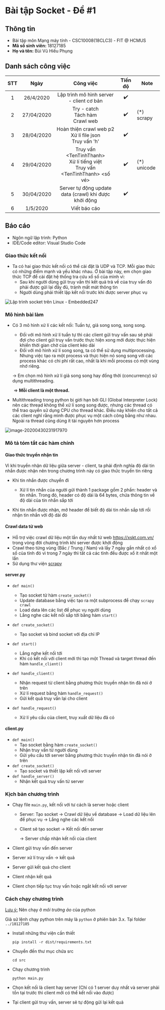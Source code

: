 # Bài tập Socket - Đề #1

## Thông tin

* Bài tập môn Mạng máy tính - CSC10008(18CLC3) - FIT @ HCMUS
* **Mã số sinh viên:** 18127185
* **Họ và tên:** Bùi Vũ Hiếu Phụng

## Danh sách công việc

| STT  |    Ngày    |                          Công việc                           |      Tiến độ       | Note        |
| :--: | :--------: | :----------------------------------------------------------: | :----------------: | ----------- |
|  1   | 26/4/2020  |           Lập trình mô hình server - client cơ bản           | :heavy_check_mark: |             |
|  2   | 27/04/2020 |          Try - catch<br /> Tách hàm<br />Crawl web           | :heavy_check_mark: | (*) scrapy  |
|  3   | 28/04/2020 | Hoàn thiện crawl web p2<br />Xử lí file json<br />Truy vấn 'h' | :heavy_check_mark: |             |
|  4   | 29/04/2020 | Truy vấn \<TenTinhThanh\> <br />Xử lí tiếng việt<br />Truy vấn \<TenTinhThanh\> \<số vé\> | :heavy_check_mark: | (*) unicode |
|  5   | 30/04/2020 |    Server tự động update data (crawl) khi được khởi động     | :heavy_check_mark: |             |
|  6   |  1/5/2020  |                         Viết báo cáo                         |                    |             |

<div style="page-break-after: always; break-after: page;"></div>

## Báo cáo

* Ngôn ngữ lập trình: Python
* IDE/Code editor: Visual Studio Code

### Giao thức kết nối

* Ta có hai giao thức kết nối có thể cài đặt là UDP và TCP. Mỗi giao thức có những điểm mạnh và yếu khác nhau. Ở bài tập này, em chọn giao thức TCP để cài đặt hệ thống tra cứu xổ số của mình vì:
  * Sau khi người dùng gửi truy vấn thì kết quả trả về của truy vấn đó phải được gửi lại đầy đủ, tránh mất mát thông tin
  * Người dùng phải thiết lập kết nối trước khi được server phục vụ


![Lập trình socket trên Linux - Embedded247](https://sites.google.com/site/embedded247/_/rsrc/1346224832484/npcourse/lap-trinh-c-socket/sockttcp.jpg)

### Mô hình bài làm

* Có 3 mô hình xử lí các kết nối: Tuần tự, giả song song, song song.

  * Đối với mô hình xử lí tuần tự thì các client gửi truy vấn sau sẽ phải đợi cho client gửi truy vấn trước thực hiện xong mới được thực hiện khiến thời gian chờ của client kéo dài
  * Đối với mô hình xử lí song song, ta có thể sử dụng multiprocessing. Nhưng việc tạo ra một process và thực hiện nó song song với các process khác có chi phí rất cao, nhất là khi mỗi process có một vùng nhớ riêng.

  $\rightarrow$ Em chọn mô hình xử lí giả song song hay đồng thời (concurrency) sử dụng multithreading. 

  ​														$\Rightarrow$ **Mỗi client là một thread.**

* Multithreading trong python bị giới hạn bởi GLI (Global Interpreter Lock) nên các thread không thể xử lí song song được, nhưng các thread có thể trao quyền sử dụng CPU cho thread khác. Điều này khiến cho tất cả các client nghĩ rằng mình được phục vụ một cách công bằng như nhau. Ngoài ra thread cũng dùng ít tài nguyên hơn process

![image-20200430231917970](C:\Users\Neo\AppData\Roaming\Typora\typora-user-images\image-20200430231917970.png)

### Mô tả tóm tắt các hàm chính

#### Giao thức truyền nhận tin

Vì khi truyền nhận dữ liệu giữa server - client, ta phải định nghĩa độ dài tin nhắn được nhận nên trong chương trình này có giao thức truyền tin riêng

* Khi tin nhắn được chuyển đi
  * Xử lí tin nhắn của người gửi thành 1 package gồm 2 phần: header và tin nhắn. Trong đó, header có độ dài là 64 bytes, chứa thông tin về độ dài của tin nhắn sắp tới

* Khi tin nhắn được nhận, mở header để biết độ dài tin nhắn sắp tới rồi nhận tin nhắn với độ dài đó 

#### Crawl data từ web

* Hỗ trợ việc crawl dữ liệu một lần duy nhất từ web https://xskt.com.vn/ trong vòng đời chương trình khi server được khởi động
* Crawl theo từng vùng (Bắc / Trung / Nam) và lấy 7 ngày gần nhất có xổ số của tỉnh đó vì trong 7 ngày  thì tất cả các tỉnh đều được xổ ít nhất một lần
* Sử dụng thư viện [scrapy](https://docs.scrapy.org/en/latest/)

#### server.py

* ``def main()`` 
  * Tạo socket từ hàm ``create_socket()``
  * Update database bằng việc tạo ra một subprocess để chạy ``scrapy crawl``
  * Load data lên các list để phục vụ người dùng
  * Lắng nghe các kết nối sắp tới bằng hàm ``start()``

* ``def create_socket()``
  * Tạo socket và bind socket với địa chỉ IP
* ``def start()``
  * Lắng nghe kết nối tới
  * Khi có kết nối với client mới thì tạo một Thread và target thread đến hàm ``handle_client()``
* ``def handle_client()``
  * Nhận request từ client bằng phương thức truyền nhận tin đã nói ở trên
  * Xử lí request bằng hàm ``handle_request()``
  * Gửi kết quả truy vấn lại cho client
* ``def handle_request()``
  * Xử lí yêu cầu của client, truy xuất dữ liệu đã có

#### client.py

* ``def main()``
  * Tạo socket bằng hàm ``create_socket()``
  * Nhận truy vấn từ người dùng
  * Gửi yêu cầu tới server bằng phương thức truyền nhận tin đã nói ở trên
* ``def create_socket()``
  * Tạo socket và thiết lập kết nối với server
* ``def handle_server()``
  * Nhận kết quả truy vấn từ server

### Kịch bản chương trình

* Chạy file ``main.py``, kết nối với tư cách là server hoặc client

  * Server: Tạo socket $\rightarrow$ Crawl dữ liệu về database $\rightarrow$ Load dữ liệu lên để phục vụ $\rightarrow$ Lắng nghe các kết nối

  * Client sẽ tạo socket $\rightarrow$ Kết nối đến server 

    $\rightarrow$ Server chấp nhận kết nối của client

* Client gửi truy vấn đến server

* Server xử lí truy vấn $\rightarrow$ kết quả

* Server gửi kết quả cho client

* Client nhận kết quả

* Client chọn tiếp tục truy vấn hoặc ngắt kết nối với server

### Cách chạy chương trình

<u>Lưu ý:</u> Nên chạy ở *môi trường ảo* của python

Giả sử lệnh chạy python trên máy là ``python`` ở phiên bản 3.x. Tại folder ``../18127185``

* Install những thư viện cần thiết

  ``pip install -r dist/requirements.txt``

* Chuyển đến thư mục chứa src

  ``cd src``

* Chạy chương trình

  ``python main.py``

* Chọn kết nối là client hay server (Chỉ có 1 server duy nhất và server phải tồn tại trước thì client mới có thể kết nối vào được)

* Tại client gửi truy vấn, server sẽ tự động gửi lại kết quả